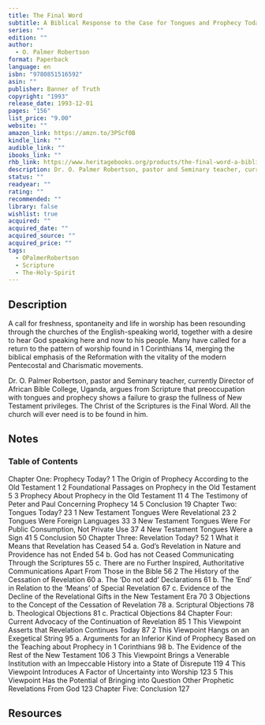 ```yaml
---
title: The Final Word
subtitle: A Biblical Response to the Case for Tongues and Prophecy Today
series: ""
edition: ""
author:
  - O. Palmer Robertson
format: Paperback
language: en
isbn: "9780851516592"
asin: ""
publisher: Banner of Truth
copyright: "1993"
release_date: 1993-12-01
pages: "156"
list_price: "9.00"
website: ""
amazon_link: https://amzn.to/3PScf0B
kindle_link: ""
audible_link: ""
ibooks_link: ""
rhb_link: https://www.heritagebooks.org/products/the-final-word-a-biblical-response-to-the-case-for-tongues-prophecy-today-robertson.html
description: Dr. O. Palmer Robertson, pastor and Seminary teacher, currently Director of African Bible College, Uganda, argues from Scripture that preoccupation with tongues and prophecy shows a failure to grasp the fullness of New Testament privileges. The Christ of the Scriptures is the Final Word. All the church will ever need is to be found in him.
status: ""
readyear: ""
rating: ""
recommended: ""
library: false
wishlist: true
acquired: ""
acquired_date: ""
acquired_source: ""
acquired_price: ""
tags:
  - OPalmerRobertson
  - Scripture
  - The-Holy-Spirit
---
```


## Description

A call for freshness, spontaneity and life in worship has been resounding through the churches of the English-speaking world, together with a desire to hear God speaking here and now to his people. Many have called for a return to the pattern of worship found in 1 Corinthians 14, merging the biblical emphasis of the Reformation with the vitality of the modern Pentecostal and Charismatic movements.

Dr. O. Palmer Robertson, pastor and Seminary teacher, currently Director of African Bible College, Uganda, argues from Scripture that preoccupation with tongues and prophecy shows a failure to grasp the fullness of New Testament privileges. The Christ of the Scriptures is the Final Word. All the church will ever need is to be found in him.

## Notes

### Table of Contents

Chapter One: Prophecy Today?
1	The Origin of Prophecy According to the Old Testament	1
2	Foundational Passages on Prophecy in the Old Testament	5
3	Prophecy About Prophecy in the Old Testament	11
4	The Testimony of Peter and Paul Concerning Prophecy	14
5	Conclusion	19
 	Chapter Two: Tongues Today?	23
1	New Testament Tongues Were Revelational	23
2	Tongues Were Foreign Languages	33
3	New Testament Tongues Were For Public Consumption, Not Private Use	37
4	New Testament Tongues Were a Sign	41
5	Conclusion	50
 	Chapter Three: Revelation Today?	52
1	What it Means that Revelation has Ceased	54
 	a. God’s Revelation in Nature and Providence has not Ended	54
 	b. God has not Ceased Communicating Through the Scriptures	55
 	c. There are no Further Inspired, Authoritative Communications Apart From Those in the Bible	56
2	The History of the Cessation of Revelation	60
 	a. The ‘Do not add’ Declarations	61
 	b. The ‘End’ in Relation to the ‘Means’ of Special Revelation	67
 	c. Evidence of the Decline of the Revelational Gifts in the New Testament Era	70
3	Objections to the Concept of the Cessation of Revelation	78
 	a. Scriptural Objections	78
 	b. Theological Objections	81
 	c. Practical Objections	84
 	Chapter Four: Current Advocacy of the Continuation of Revelation	85
1	This Viewpoint Asserts that Revelation Continues Today	87
2	This Viewpoint Hangs on an Exegetical String	95
 	a. Arguments for an Inferior Kind of Prophecy Based on the Teaching about Prophecy in 1 Corinthians	98
 	b. The Evidence of the Rest of the New Testament	106
3	This Viewpoint Brings a Venerable Institution with an Impeccable History into a State of Disrepute	119
4	This Viewpoint Introduces A Factor of Uncertainty into Worship	123
5	This Viewpoint Has the Potential of Bringing into Question Other Prophetic Revelations From God	123
 	Chapter Five: Conclusion	127

## Resources